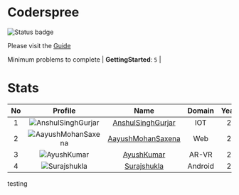
Coderspree
==========


![Status badge](https://github.com/InnogeeksOrganization/coderspree/actions/workflows/checkSubmission.yml/badge.svg)  


Please visit the [Guide](./Guide/README.md)  


Minimum problems to complete | **GettingStarted**: `5` |   

# Stats
  

|No|Profile|Name|Domain|Year|Solved|
| :---: | :---: | :---: | :---: | :---: | :---: |
|1|![AnshulSinghGurjar](https://avatars.githubusercontent.com/u/90499262?v=4&s=100)|[AnshulSinghGurjar](https://github.com/anshulgurjar53)|IOT|2|14|
|2|![AayushMohanSaxena](https://avatars.githubusercontent.com/u/83423351?v=4&s=100)|[AayushMohanSaxena](https://github.com/aayush142001)|Web|2|10|
|3|![AyushKumar](https://avatars.githubusercontent.com/u/77633249?v=4&s=100)|[AyushKumar](https://github.com/Akayush1)|AR-VR|2|7|
|4|![Surajshukla](https://avatars.githubusercontent.com/u/30719688?v=4&s=100)|[Surajshukla](https://github.com/098suraj)|Android|2|5|


testing
